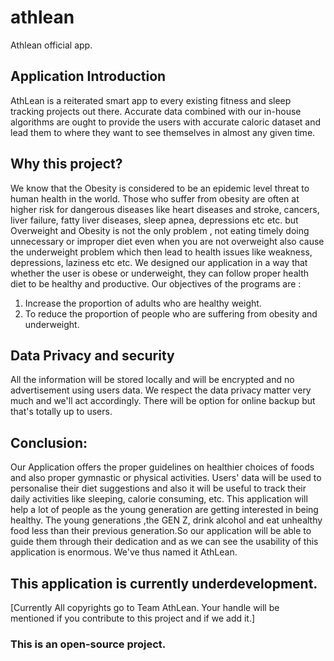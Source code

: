 # athlean

Athlean official app.

## Application Introduction
AthLean is a reiterated smart app to every existing fitness and sleep tracking projects out there. 
Accurate data combined with our in-house algorithms are ought to provide the users with accurate 
caloric dataset and lead them to where they want to see themselves in almost any given time.

## Why this project?
We know that the Obesity is considered to be an epidemic level threat to human health
in the world. Those who suffer from obesity are often at higher risk for dangerous
diseases like heart diseases and stroke, cancers, liver failure, fatty liver diseases, sleep
apnea, depressions etc etc. but Overweight and Obesity is not the only problem , not
eating timely doing unnecessary or improper diet even when you are not overweight
also cause the underweight problem which then lead to health issues like weakness,
depressions, laziness etc etc.
We designed our application in a way that whether the user is obese or underweight,
they can follow proper health diet to be healthy and productive. Our objectives of the
programs are :

1. Increase the proportion of adults who are healthy weight.
2. To reduce the proportion of people who are suffering from obesity and
underweight.

## Data Privacy and security
All the information will be stored locally and will be encrypted and no advertisement using users data.
We respect the data privacy matter very much and we'll act accordingly.
There will be option for online backup but that's totally up to users.



## Conclusion:
Our Application offers the proper guidelines on healthier choices of foods and
also proper gymnastic or physical activities. Users' data will be used to personalise their
diet suggestions and also it will be useful to track their daily activities like sleeping,
calorie consuming, etc. This application will help a lot of people as the young generation
are getting interested in being healthy. The young generations ,the GEN Z, drink
alcohol and eat unhealthy food less than their previous generation.So our application
will be able to guide them through their dedication and as we can see the usability of
this application is enormous. We've thus named it AthLean.

## This application is currently underdevelopment.
[Currently All copyrights go to Team AthLean. Your handle will be mentioned if you contribute to this project and if we add it.]
### This is an open-source project.

